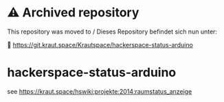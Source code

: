 # ⚠️ Archived repository

This repository was moved to / Dieses Repository befindet sich nun unter:

🔗 https://git.kraut.space/Krautspace/hackerspace-status-arduino


hackerspace-status-arduino
==========================

see https://kraut.space/hswiki:projekte:2014:raumstatus_anzeige

